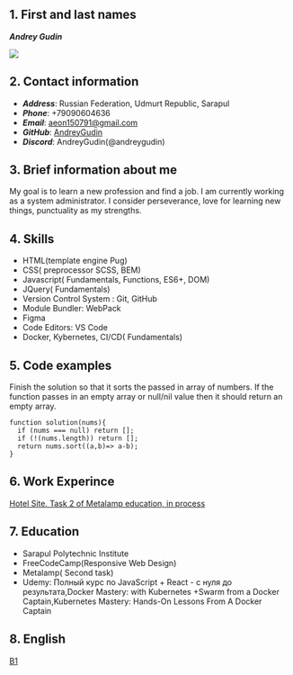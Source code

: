 ## 1. First and last names 

***Andrey Gudin***

  ![](https://lh3.googleusercontent.com/FtVGIbEQOGhrksDaLsLHs9o1miaqpKNUNW2ka1OyKGuIPI0qQaliOerDwIX32lUyl4G9Dund0innHIdJS9fu00_G2EPysSD9lNEBhkA-s04FbF8w_QpR7QFZbAp2tC61ntlLnOhO5-SP6bsMelM-b-yiDg7dHm3pHB-UKyi-6hCiSeqtSVKoZfeRaM-OrPA6le6vsxajG5Mt9aJokgn2YC335Zxg_DianfqdYCENYt1v1ciKJG2MWlG7V3WsOkBLoCI4XWmIC26SLhA6XZVUo0IVaK8Jno_pxMQERDUNF7RXLMmgGIXt5VbZ9hxVxQTicj5GmJL4tZPRhk5qY9uB9MKAtmJTbe8Vz5EZF7SRJH6k96jOJ82eR8a11HejJojPrbXHQUo7hiyhrIj8l-3xgTDt6cqDhtA2M-abvOvAvwoTDQs2gg3987G6fclrEJ7qena-QSmXpRLEHvZm5FrB2rf4PoIi3FvIk3RrhRLYKFpjrQE9bAz1qjrjdegKm9sMyEXQs6mQRvZt6NQahIZBJkuOdEZAHA8qGigNGS-cDdgsjkYB-u8msH6E1IMpN-3MvhfqP-kDPDPDYJMhBUESITVfUHFJ147X043W-fdOVKdyMTI_ve4fLQwpVIPZWYXOM5ln2UPPFS4wvCDECdw2sbwBQmVRBKsRbwouERi_rLIBM2Mzibko4b7qxT9dcMw3zbiU8t3xBcedu-ac1F9PbeYD=w200-h267-no?authuser=0)


## 2. Contact information
   - ***Address***: Russian Federation, Udmurt Republic, Sarapul
   - ***Phone***: +79090604636
   - ***Email***: aeon150791@gmail.com
   - ***GitHub***: [AndreyGudin](https://github.com/AndreyGudin)
   - ***Discord***: AndreyGudin(@andreygudin)

## 3. Brief information about me
My goal is to learn a new profession and find a job. I am currently working as a system administrator. I consider perseverance, love for learning new things, punctuality as my strengths.

## 4. Skills
   - HTML(template engine Pug)
   - CSS( preprocessor SCSS, BEM)
   - Javascript( Fundamentals, Functions, ES6+, DOM)
   - JQuery( Fundamentals)
   - Version Control System : Git, GitHub
   - Module Bundler: WebPack
   - Figma
   - Code Editors: VS Code
   - Docker, Kybernetes, CI/CD( Fundamentals)

## 5. Code examples

Finish the solution so that it sorts the passed in array of numbers. If the function passes in an empty array or null/nil value then it should return an empty array.

```
function solution(nums){
  if (nums === null) return [];  
  if (!(nums.length)) return [];  
  return nums.sort((a,b)=> a-b);
}

```


## 6. Work Experince

  [Hotel Site. Task 2 of Metalamp education, in process](https://github.com/AndreyGudin/project-metalamp2)


## 7. Education
  - Sarapul Polytechnic Institute
  - FreeCodeCamp(Responsive Web Design)
  - Metalamp( Second task)
  - Udemy: Полный курс по JavaScript + React - с нуля до результата,Docker Mastery: with Kubernetes +Swarm from a Docker Captain,Kubernetes Mastery: Hands-On Lessons From A Docker Captain


## 8. English
  [B1](https://examinator.epam.com/Main/PersonalAssignments/323312)
  
